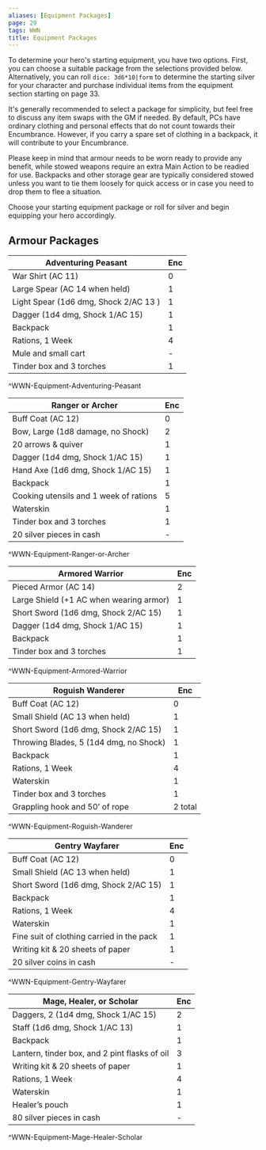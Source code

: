 ```yaml
---
aliases: [Equipment Packages]
page: 29
tags: WWN
title: Equipment Packages
---
```

To determine your hero's starting equipment, you have two options. First, you can choose a suitable package from the selections provided below. Alternatively, you can roll `dice: 3d6*10|form` to determine the starting silver for your character and purchase individual items from the equipment section starting on page 33.

It's generally recommended to select a package for simplicity, but feel free to discuss any item swaps with the GM if needed. By default, PCs have ordinary clothing and personal effects that do not count towards their Encumbrance. However, if you carry a spare set of clothing in a backpack, it will contribute to your Encumbrance.

Please keep in mind that armour needs to be worn ready to provide any benefit, while stowed weapons require an extra Main Action to be readied for use. Backpacks and other storage gear are typically considered stowed unless you want to tie them loosely for quick access or in case you need to drop them to flee a situation.

Choose your starting equipment package or roll for silver and begin equipping your hero accordingly.

## Armour Packages

| Adventuring Peasant                    | Enc |
|----------------------------------------|-----|
| War Shirt (AC 11)                      | 0   |
| Large Spear (AC 14 when held)          | 1   |
| Light Spear (1d6 dmg, Shock 2/AC 13  ) | 1   |
| Dagger (1d4 dmg, Shock 1/AC 15)        | 1   |
| Backpack                               | 1   |
| Rations, 1 Week                        | 4   |
| Mule and small cart                    | -   |
| Tinder box and 3 torches               | 1   |
^WWN-Equipment-Adventuring-Peasant

| Ranger or Archer                       | Enc |
|----------------------------------------|-----|
| Buff Coat (AC 12)                      | 0   |
| Bow, Large (1d8 damage, no Shock)      | 2   |
| 20 arrows & quiver                     | 1   |
| Dagger (1d4 dmg, Shock 1/AC 15)        | 1   |
| Hand Axe (1d6 dmg, Shock 1/AC 15)      | 1   |
| Backpack                               | 1   |
| Cooking utensils and 1 week of rations | 5   |
| Waterskin                              | 1   |
| Tinder box and 3 torches               | 1   |
| 20 silver pieces in cash               | -   |
^WWN-Equipment-Ranger-or-Archer

| Armored Warrior                         | Enc |
|-----------------------------------------|-----|
| Pieced Armor (AC 14)                    | 2   |
| Large Shield (+1 AC when wearing armor) | 1   |
| Short Sword (1d6 dmg, Shock 2/AC 15)    | 1   |
| Dagger (1d4 dmg, Shock 1/AC 15)         | 1   |
| Backpack                                | 1   |
| Tinder box and 3 torches                | 1   |
^WWN-Equipment-Armored-Warrior


| Roguish Wanderer                       | Enc     |
|----------------------------------------|---------|
| Buff Coat (AC 12)                      | 0       |
| Small Shield (AC 13 when held)         | 1       |
| Short Sword (1d6 dmg, Shock 2/AC 15)   | 1       |
| Throwing Blades, 5 (1d4 dmg, no Shock) | 1       |
| Backpack                               | 1       |
| Rations, 1 Week                        | 4       |
| Waterskin                              | 1       |
| Tinder box and 3 torches               | 1       |
| Grappling hook and 50’ of rope         | 2 total |
^WWN-Equipment-Roguish-Wanderer

| Gentry Wayfarer                           | Enc |
|-------------------------------------------|-----|
| Buff Coat (AC 12)                         | 0   |
| Small Shield (AC 13 when held)            | 1   |
| Short Sword (1d6 dmg, Shock 2/AC 15)      | 1   |
| Backpack                                  | 1   |
| Rations, 1 Week                           | 4   |
| Waterskin                                 | 1   |
| Fine suit of clothing carried in the pack | 1   |
| Writing kit & 20 sheets of paper          | 1   |
| 20 silver coins in cash                   | -   |
^WWN-Equipment-Gentry-Wayfarer

| Mage, Healer, or Scholar                      | Enc |
|-----------------------------------------------|-----|
| Daggers, 2 (1d4 dmg, Shock 1/AC 15)           | 2   |
| Staff (1d6 dmg, Shock 1/AC 13)                | 1   |
| Backpack                                      | 1   |
| Lantern, tinder box, and 2 pint flasks of oil | 3   |
| Writing kit & 20 sheets of paper              | 1   |
| Rations, 1 Week                               | 4   |
| Waterskin                                     | 1   |
| Healer’s pouch                                | 1   |
| 80 silver pieces in cash                      | -   |
^WWN-Equipment-Mage-Healer-Scholar
